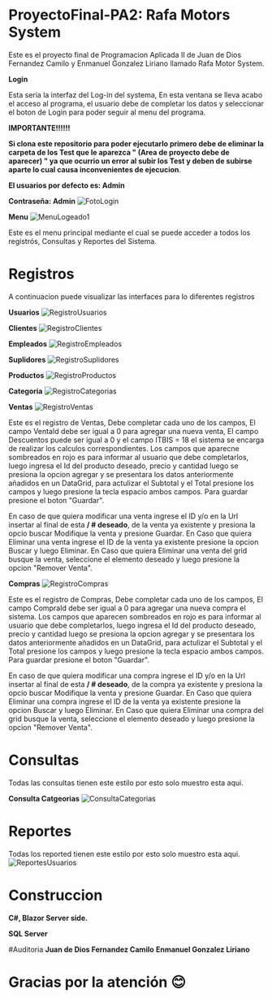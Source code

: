 # ProyectoFinal-PA2: Rafa Motors System

Este es el proyecto final  de Programacion Aplicada II de Juan de Dios Fernandez Camilo y Enmanuel Gonzalez Liriano llamado Rafa Motor System.

**Login**

Esta seria la interfaz del Log-in del systema, En esta ventana se lleva acabo el acceso al programa, el usuario debe de completar los datos y seleccionar 
el boton de Login para poder seguir al menu del programa.

**IMPORTANTE!!!!!!**

**Si clona este repositorio para poder ejecutarlo primero debe de eliminar la carpeta de los Test que le aparezca " (Area de proyecto debe de aparecer) " 
ya que ocurrio un error al subir los Test y deben de subirse aparte lo cual causa inconvenientes de ejecucion**. 


**El usuarios por defecto es: Admin**

**Contraseña: Admin**
![FotoLogin](https://user-images.githubusercontent.com/59903517/88987795-0c898f80-d2a5-11ea-8c0c-525a8692f570.PNG)

**Menu**
![MenuLogeado1](https://user-images.githubusercontent.com/59903517/88988050-c4b73800-d2a5-11ea-8a7b-71bd081442b1.PNG)

Este es el menu principal mediante el cual se puede acceder a todos los registrós, Consultas y Reportes del Sistema.

# Registros 
A continuacion puede visualizar las interfaces para lo diferentes registros

**Usuarios**
![RegistroUsuarios](https://user-images.githubusercontent.com/59903517/89423109-20e5e600-d704-11ea-874f-48c8798d8930.PNG)

**Clientes**
![RegistroClientes](https://user-images.githubusercontent.com/59903517/89423081-1b889b80-d704-11ea-8e27-dd365a036145.PNG)

**Empleados**
![RegistroEmpleados](https://user-images.githubusercontent.com/59903517/89423100-1fb4b900-d704-11ea-921e-e60a52a11259.PNG)

**Suplidores**
![RegistroSuplidores](https://user-images.githubusercontent.com/59903517/89423106-204d4f80-d704-11ea-99d0-89a06886fcc6.PNG)

**Productos**
![RegistroProductos](https://user-images.githubusercontent.com/59903517/89423101-204d4f80-d704-11ea-8eee-8e4cccc0f472.PNG)

**Categoria**
![RegistroCategorias](https://user-images.githubusercontent.com/59903517/89423076-19bed800-d704-11ea-918f-f7be3919e94c.PNG)

**Ventas**
![RegistroVentas](https://user-images.githubusercontent.com/59903517/89423096-1fb4b900-d704-11ea-8030-acc24a6dca24.PNG)

Este es el registro de Ventas, Debe completar cada uno de los campos, El campo VentaId debe ser igual a 0 para agregar una nueva venta, El campo Descuentos  puede ser igual a 0 y el campo ITBIS = 18 el sistema se encarga de realizar los calculos correspondientes.
Los campos que aparecne sombreados en rojo es para informar al usuario que debe completarlos, luego ingresa el Id del producto deseado, precio y cantidad luego se presiona la opcion agregar y se presentara los datos anteriormente añadidos en un DataGrid, para actulizar el Subtotal y el Total presione los campos y luego presione la tecla espacio  ambos campos.
Para guardar presione el boton "Guardar".

En caso de que quiera modificar una venta ingrese el ID y/o en la Url insertar al final de esta **/ # deseado**, de la venta ya existente y presiona la opcio buscar Modifique la venta y presione Guardar.
En Caso que quiera Eliminar una venta ingrese el ID de la venta ya existente presione la opcion Buscar y luego Eliminar. 
En Caso que quiera Eliminar una venta del grid busque la venta, seleccione el elemento deseado y luego presione la opcion "Remover Venta". 

**Compras**
![RegistroCompras](https://user-images.githubusercontent.com/59903517/89423099-1fb4b900-d704-11ea-85e0-e079c7a42b67.PNG)

Este es el registro de Compras, Debe completar cada uno de los campos, El campo CompraId debe ser igual a 0 para agregar una nueva compra el sistema.
Los campos que aparecen sombreados en rojo es para informar al usuario que debe completarlos, luego ingresa el Id del producto deseado, precio y cantidad luego se presiona la opcion agregar y se presentara los datos anteriormente añadidos en un DataGrid, para actulizar el Subtotal y el Total presione los campos y luego presione la tecla espacio  ambos campos.
Para guardar presione el boton "Guardar".

En caso de que quiera modificar una compra ingrese el ID y/o en la Url insertar al final de esta **/ # deseado**, de la compra ya existente y presiona la opcio buscar Modifique la venta y presione Guardar.
En Caso que quiera Eliminar una compra ingrese el ID de la venta ya existente presione la opcion Buscar y luego Eliminar. 
En Caso que quiera Eliminar una compra del grid busque la venta, seleccione el elemento deseado y luego presione la opcion "Remover Venta". 



# Consultas
Todas las consultas tienen este estilo por esto solo muestro esta aqui.

**Consulta Catgeorias** 
![ConsultaCategorias](https://user-images.githubusercontent.com/59903517/88988522-1f04c880-d2a7-11ea-9cc9-376023c41de9.PNG)

# Reportes 
Todas los reported tienen este estilo por esto solo muestro esta aqui.
![ReportesUsuarios](https://user-images.githubusercontent.com/59903517/88987471-fe873f00-d2a3-11ea-901a-0d0b6431fd82.PNG)

# Construccion 
**C#, Blazor Server side.**

**SQL Server**

#Auditoria
**Juan de Dios Fernandez Camilo**
**Enmanuel Gonzalez Liriano**

# Gracias por la atención 😊

